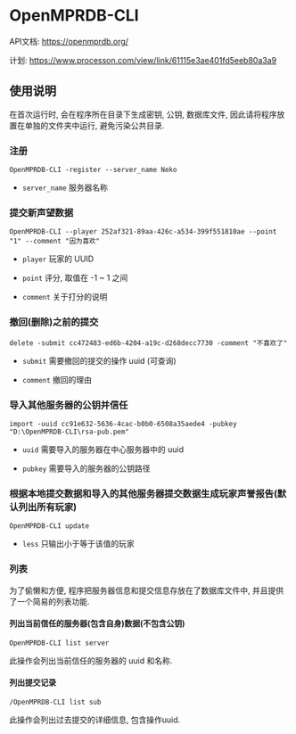 # OpenMPRDB-CLI

API文档: https://openmprdb.org/

计划: https://www.processon.com/view/link/61115e3ae401fd5eeb80a3a9

## 使用说明

在首次运行时, 会在程序所在目录下生成密钥, 公钥, 数据库文件, 因此请将程序放置在单独的文件夹中运行, 避免污染公共目录.

### 注册

```shell
OpenMPRDB-CLI -register --server_name Neko
```
- `server_name` 服务器名称

### 提交新声望数据

```shell
OpenMPRDB-CLI --player 252af321-89aa-426c-a534-399f551810ae --point "1" --comment "因为喜欢"
```

- `player` 玩家的 UUID

- `point` 评分, 取值在 -1 ~ 1 之间

- `comment` 关于打分的说明

### 撤回(删除)之前的提交

```shell
delete -submit cc472483-ed6b-4204-a19c-d268decc7730 -comment "不喜欢了"
```

- `submit` 需要撤回的提交的操作 uuid (可查询)

- `comment` 撤回的理由

### 导入其他服务器的公钥并信任

```shell
import -uuid cc91e632-5636-4cac-b0b0-6508a35aede4 -pubkey "D:\OpenMPRDB-CLI\rsa-pub.pem"
```

- `uuid` 需要导入的服务器在中心服务器中的 uuid

- `pubkey` 需要导入的服务器的公钥路径

### 根据本地提交数据和导入的其他服务器提交数据生成玩家声誉报告(默认列出所有玩家)

```shell
OpenMPRDB-CLI update
```

- `less` 只输出小于等于该值的玩家

### 列表

为了偷懒和方便, 程序把服务器信息和提交信息存放在了数据库文件中, 并且提供了一个简易的列表功能.

#### 列出当前信任的服务器(包含自身)数据(不包含公钥)

```shell
OpenMPRDB-CLI list server
```

此操作会列出当前信任的服务器的 uuid 和名称.

#### 列出提交记录

```shell
/OpenMPRDB-CLI list sub
```

此操作会列出过去提交的详细信息, 包含操作uuid.